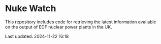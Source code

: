 # Nuke Watch

This repository includes code for retrieving the latest information available on the output of EDF nuclear power plants in the UK.

Last updated: 2024-11-22 16:18